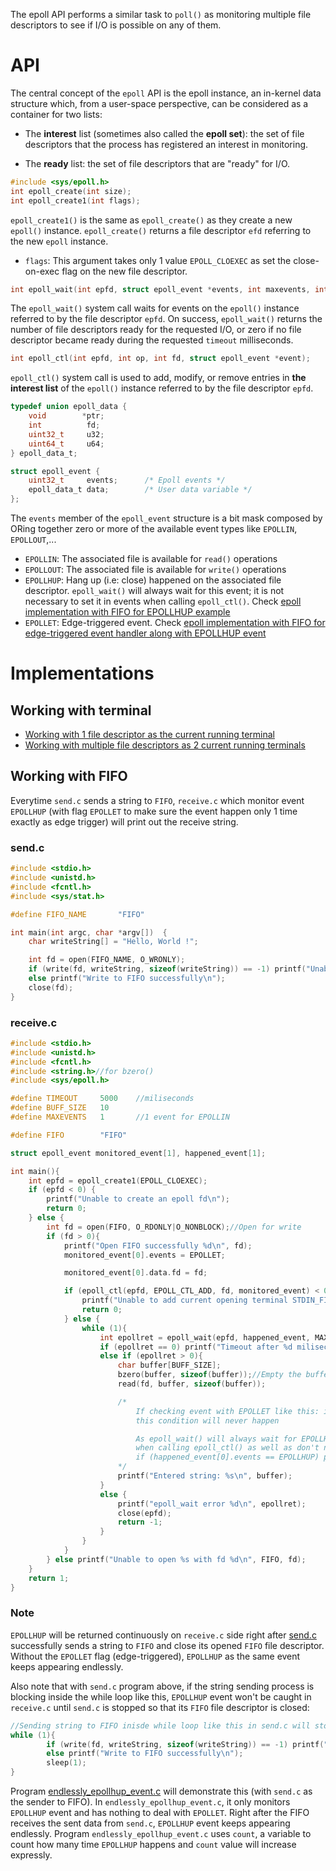 The epoll API performs a similar task to ``poll()`` as monitoring multiple file descriptors to see if I/O is possible on any of them. 

# API

The central concept of the ``epoll`` API is the epoll instance, an in-kernel data structure which, from a user-space perspective, can be considered as a container for two lists:

* The **interest** list (sometimes also called the **epoll set**): the set of file descriptors that the process has registered an interest in monitoring.

* The **ready** list: the set of file descriptors that are "ready" for I/O.

```c
#include <sys/epoll.h>
int epoll_create(int size);
int epoll_create1(int flags);
```

``epoll_create1()`` is the same as ``epoll_create()`` as they create a new ``epoll()`` instance. ``epoll_create()`` returns a file descriptor ``efd`` referring to the new ``epoll`` instance.

* ``flags``: This argument takes only 1 value ``EPOLL_CLOEXEC`` as set the close-on-exec flag on the new file descriptor.

```c
int epoll_wait(int epfd, struct epoll_event *events, int maxevents, int timeout);
```
The ``epoll_wait()`` system call waits for events on the ``epoll()`` instance referred to by the file descriptor ``epfd``. On success, ``epoll_wait()`` returns the number of file descriptors ready for the requested I/O, or zero if no file descriptor became ready during the requested ``timeout`` milliseconds.

```c
int epoll_ctl(int epfd, int op, int fd, struct epoll_event *event);
```

``epoll_ctl()`` system call is used to add, modify, or remove entries in **the interest list** of the ``epoll()`` instance referred to by the file descriptor ``epfd``.

```c
typedef union epoll_data {
    void        *ptr;
    int          fd;
    uint32_t     u32;
    uint64_t     u64;
} epoll_data_t;
```

```c
struct epoll_event {
    uint32_t     events;      /* Epoll events */
    epoll_data_t data;        /* User data variable */
};
```

The ``events`` member of the ``epoll_event`` structure is a bit mask composed by ORing together zero or more of the available event types like ``EPOLLIN``, ``EPOLLOUT``,...

* ``EPOLLIN``: The associated file is available for ``read()`` operations
* ``EPOLLOUT``: The associated file is available for ``write()`` operations
* ``EPOLLHUP``: Hang up (i.e: close) happened on the associated file descriptor. ``epoll_wait()`` will always wait for this event; it is not necessary to set it in events when calling ``epoll_ctl()``. Check [epoll implementation with FIFO for EPOLLHUP example](#working-with-fifo)
* ``EPOLLET``: Edge-triggered event.  Check [epoll implementation with FIFO for edge-triggered event handler along with EPOLLHUP event](#working-with-fifo)
	      
# Implementations

## Working with terminal

* [Working with 1 file descriptor as the current running terminal](https://github.com/TranPhucVinh/C/blob/master/Physical%20layer/File%20IO/System%20call/epoll/Implementations.md#working-with-1-file-descriptor-as-the-current-running-terminal)
* [Working with multiple file descriptors as 2 current running terminals](https://github.com/TranPhucVinh/C/blob/master/Physical%20layer/File%20IO/System%20call/epoll/Implementations.md#working-with-multiple-file-descriptors-as-2-current-running-terminals)

## Working with FIFO

Everytime ``send.c`` sends a string to ``FIFO``, ``receive.c`` which monitor event ``EPOLLHUP`` (with flag ``EPOLLET`` to make sure the event happen only 1 time exactly as edge trigger) will print out the receive string.

### send.c

```c
#include <stdio.h>
#include <unistd.h>
#include <fcntl.h>
#include <sys/stat.h>

#define FIFO_NAME 		"FIFO"

int main(int argc, char *argv[])  {
	char writeString[] = "Hello, World !";

	int fd = open(FIFO_NAME, O_WRONLY);
	if (write(fd, writeString, sizeof(writeString)) == -1) printf("Unable to write to FIFO");
	else printf("Write to FIFO successfully\n");
	close(fd);
}
```

### receive.c

```c
#include <stdio.h>
#include <unistd.h>
#include <fcntl.h>
#include <string.h>//for bzero()
#include <sys/epoll.h>

#define TIMEOUT     5000    //miliseconds
#define BUFF_SIZE   10
#define MAXEVENTS   1       //1 event for EPOLLIN

#define FIFO        "FIFO"

struct epoll_event monitored_event[1], happened_event[1];

int main(){
    int epfd = epoll_create1(EPOLL_CLOEXEC);
    if (epfd < 0) {
        printf("Unable to create an epoll fd\n");
        return 0;
    } else {
        int fd = open(FIFO, O_RDONLY|O_NONBLOCK);//Open for write
        if (fd > 0){
            printf("Open FIFO successfully %d\n", fd);
            monitored_event[0].events = EPOLLET;

            monitored_event[0].data.fd = fd;

            if (epoll_ctl(epfd, EPOLL_CTL_ADD, fd, monitored_event) < 0){
                printf("Unable to add current opening terminal STDIN_FILENO to be monitored by epoll\n");
                return 0;
            } else {
                while (1){
                    int epollret = epoll_wait(epfd, happened_event, MAXEVENTS, TIMEOUT);
                    if (epollret == 0) printf("Timeout after %d miliseconds\n", TIMEOUT);
                    else if (epollret > 0){
                        char buffer[BUFF_SIZE];
                        bzero(buffer, sizeof(buffer));//Empty the buffer before entering value
                        read(fd, buffer, sizeof(buffer));

                        /*
                            If checking event with EPOLLET like this: if (happened_event[0].events == EPOLLET)
                            this condition will never happen

                            As epoll_wait() will always wait for EPOLLHUP, it is not necessary to set EPOLLHUP in events
                            when calling epoll_ctl() as well as don't need to monitor by if else like this:
                            if (happened_event[0].events == EPOLLHUP) printf("Entered string: %s\n", buffer);
                        */                         
                        printf("Entered string: %s\n", buffer);
                    }
                    else {
                        printf("epoll_wait error %d\n", epollret);        
                        close(epfd);
                        return -1;
                    }
                }
            }
        } else printf("Unable to open %s with fd %d\n", FIFO, fd);
    }
    return 1;
}
```
### Note

``EPOLLHUP`` will be returned continuously on ``receive.c`` side right after [send.c](#sendc) successfully sends a string to ``FIFO`` and close its opened ``FIFO`` file descriptor. Without the ``EPOLLET`` flag (edge-triggered), ``EPOLLHUP`` as the same event keeps appearing endlessly.

Also note that with ``send.c`` program above, if the string sending process is blocking inside the while loop like this, ``EPOLLHUP`` event won't be caught in ``receive.c`` until ``send.c`` is stopped so that its ``FIFO`` file descriptor is closed:

```c
//Sending string to FIFO inisde while loop like this in send.c will stop EPOLLHUP event to be caught by receive.c
while (1){
        if (write(fd, writeString, sizeof(writeString)) == -1) printf("Unable to write to FIFO");
    	else printf("Write to FIFO successfully\n");
        sleep(1);
}
```    

Program [endlessly_epollhup_event.c](endlessly_epollhup_event.c) will demonstrate this (with ``send.c`` as the sender to FIFO). In ``endlessly_epollhup_event.c``, it only monitors ``EPOLLHUP`` event and has nothing to deal with ``EPOLLET``. Right after the FIFO receives the sent data from ``send.c``, ``EPOLLHUP`` event keeps appearing endlessly. Program ``endlessly_epollhup_event.c`` uses ``count``, a variable to count how many time ``EPOLLHUP`` happens and ``count`` value will increase expressly.
